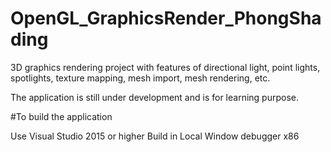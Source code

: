 # OpenGL_GraphicsRender_PhongShading
 3D graphics rendering project with features of directional light, point lights, spotlights, texture mapping, mesh import, mesh rendering, etc.

The application is still under development and is for learning purpose.

#To build the application 

Use Visual Studio 2015 or higher
Build in Local Window debugger x86

